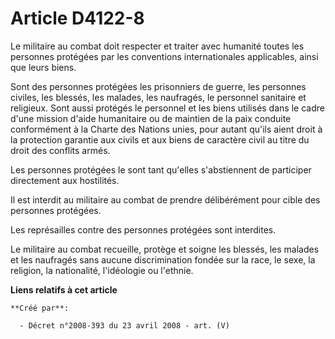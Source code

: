 # Article D4122-8

Le militaire au combat doit respecter et traiter avec humanité toutes les personnes protégées par les conventions
internationales applicables, ainsi que leurs biens.

Sont des personnes protégées les prisonniers de guerre, les personnes civiles, les blessés, les malades, les naufragés, le
personnel sanitaire et religieux. Sont aussi protégés le personnel et les biens utilisés dans le cadre d'une mission d'aide
humanitaire ou de maintien de la paix conduite conformément à la Charte des Nations unies, pour autant qu'ils aient droit à
la protection garantie aux civils et aux biens de caractère civil au titre du droit des conflits armés.

Les personnes protégées le sont tant qu'elles s'abstiennent de participer directement aux hostilités.

Il est interdit au militaire au combat de prendre délibérément pour cible des personnes protégées.

Les représailles contre des personnes protégées sont interdites.

Le militaire au combat recueille, protège et soigne les blessés, les malades et les naufragés sans aucune discrimination
fondée sur la race, le sexe, la religion, la nationalité, l'idéologie ou l'ethnie.

**Liens relatifs à cet article**

	**Créé par**:

	  - Décret n°2008-393 du 23 avril 2008 - art. (V)
